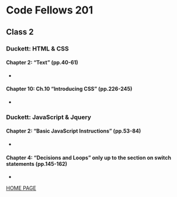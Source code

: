 # Code Fellows 201

## Class 2

### Duckett: HTML & CSS

#### Chapter 2: “Text” (pp.40-61)

-

#### Chapter 10: Ch.10 “Introducing CSS” (pp.226-245)

-

### Duckett: JavaScript & Jquery

#### Chapter 2: “Basic JavaScript Instructions” (pp.53-84)

-

#### Chapter 4: “Decisions and Loops” only up to the section on switch statements (pp.145-162)

-

[HOME PAGE](https://getullrichordietrying.github.io/reading-notes/)

